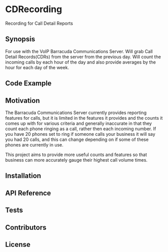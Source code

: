 CDRecording
==============
Recording for Call Detail Reports

Synopsis
--------------
For use with the VoIP Barracuda Communications Server. Will grab Call Detail Records(CDRs) from the server from the previous day. Will count the incoming calls by each hour of the day and also provide averages by the hour for each day of the week.

Code Example
--------------

Motivation
--------------
The Barracuda Communications Server currently provides reporting features for calls, but it is limited in the features it provides and the counts it comes up with for various criteria and generally inaccurate in that they count each phone ringing as a call, rather then each incoming number. If you have 20 phones set to ring if someone calls your business it will say you had 20 calls, and this can change depending on if some of these phones are currently in use. 

This project aims to provide more useful counts and features so that business can more accurately gauge their highest call volume times.

Installation
--------------


API Reference
--------------

Tests
--------------

Contributors
--------------

License
--------------